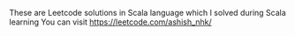 These are Leetcode solutions in Scala language which I solved during Scala learning
You can visit https://leetcode.com/ashish_nhk/
